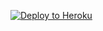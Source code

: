 ﻿
<p><a href="https://dashboard.heroku.com/new?template=https://github.com/huan234r/xray"> <img src="https://www.herokucdn.com/deploy/button.svg" alt="Deploy to Heroku" /></a></p>
